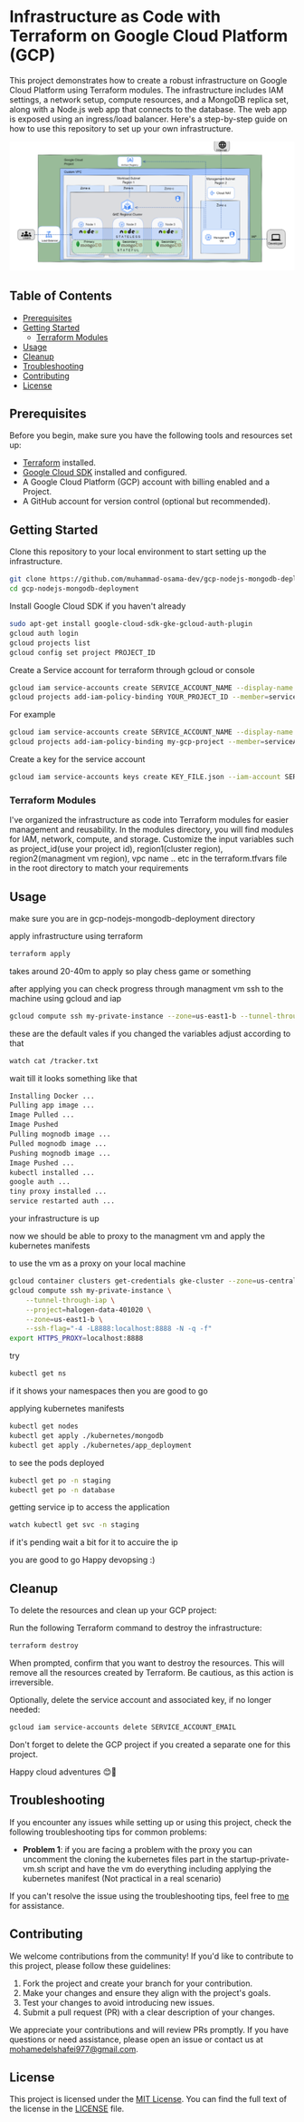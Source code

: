 # Infrastructure as Code with Terraform on Google Cloud Platform (GCP)

This project demonstrates how to create a robust infrastructure on Google Cloud Platform using Terraform modules. The infrastructure includes IAM settings, a network setup, compute resources, and a MongoDB replica set, along with a Node.js web app that connects to the database. The web app is exposed using an ingress/load balancer. Here's a step-by-step guide on how to use this repository to set up your own infrastructure.

![Infrastructure Diagram](./infrastructure-diagram.png)

## Table of Contents
- [Prerequisites](#prerequisites)
- [Getting Started](#getting-started)
  - [Terraform Modules](#terraform-modules)
- [Usage](#usage)
- [Cleanup](#cleanup)
- [Troubleshooting](#troubleshooting)
- [Contributing](#contributing)
- [License](#license)

## Prerequisites

Before you begin, make sure you have the following tools and resources set up:

- [Terraform](https://www.terraform.io/) installed.
- [Google Cloud SDK](https://cloud.google.com/sdk) installed and configured.
- A Google Cloud Platform (GCP) account with billing enabled and a Project.
- A GitHub account for version control (optional but recommended).

## Getting Started

Clone this repository to your local environment to start setting up the infrastructure.

```bash
git clone https://github.com/muhammad-osama-dev/gcp-nodejs-mongodb-deployment.git
cd gcp-nodejs-mongodb-deployment
```
Install Google Cloud SDK if you haven't already

```bash
sudo apt-get install google-cloud-sdk-gke-gcloud-auth-plugin
gcloud auth login
gcloud projects list
gcloud config set project PROJECT_ID
```

Create a Service account for terraform through gcloud or console 

```bash
gcloud iam service-accounts create SERVICE_ACCOUNT_NAME --display-name "DISPLAY_NAME"
gcloud projects add-iam-policy-binding YOUR_PROJECT_ID --member=serviceAccount:SERVICE_ACCOUNT_EMAIL --role=roles/editor
```
For example

```bash
gcloud iam service-accounts create SERVICE_ACCOUNT_NAME --display-name "my-service-account"
gcloud projects add-iam-policy-binding my-gcp-project --member=serviceAccount:my-service-account@my-gcp-project.iam.gserviceaccount.com --role=roles/editor
```
Create a key for the service account 

```bash
gcloud iam service-accounts keys create KEY_FILE.json --iam-account SERVICE_ACCOUNT_EMAIL
```

### Terraform Modules

I've organized the infrastructure as code into Terraform modules for easier management and reusability. In the modules directory, you will find modules for IAM, network, compute, and storage. Customize the input variables such as project_id(use your project id), region1(cluster region), region2(managment vm region), vpc name .. etc in the terraform.tfvars file in the root directory to match your requirements

## Usage

make sure you are in gcp-nodejs-mongodb-deployment directory 

apply infrastructure using terraform

```bash
terraform apply 
```
takes around 20-40m to apply so play chess game or something 

after applying you can check progress through managment vm 
ssh to the machine using gcloud and iap

```bash
gcloud compute ssh my-private-instance --zone=us-east1-b --tunnel-through-iap --project=PROJECT_ID
```
these are the default vales if you changed the variables adjust according to that 

```bash
watch cat /tracker.txt
```
wait till it looks something like that

```bash
Installing Docker ...
Pulling app image ...
Image Pulled ...
Image Pushed
Pulling mognodb image ...
Pulled mognodb image ...
Pushing mognodb image ...
Image Pushed ...
kubectl installed ...
google auth ...
tiny proxy installed ...
service restarted auth ...
```

your infrastructure is up 

now we should be able to proxy to the managment vm and apply the kubernetes manifests

to use the vm as a proxy on your local machine

```bash
gcloud container clusters get-credentials gke-cluster --zone=us-central1 --project halogen-data-401020 --internal-ip
gcloud compute ssh my-private-instance \
    --tunnel-through-iap \
    --project=halogen-data-401020 \
    --zone=us-east1-b \
    --ssh-flag="-4 -L8888:localhost:8888 -N -q -f"
export HTTPS_PROXY=localhost:8888
```
try

```bash
kubectl get ns 
```
if it shows your namespaces then you are good to go 

applying kubernetes manifests

```bash
kubectl get nodes 
kubectl get apply ./kubernetes/mongodb
kubectl get apply ./kubernetes/app_deployment 
```
to see the pods deployed

```bash
kubectl get po -n staging  
kubectl get po -n database  
```
getting service ip to access the application 

```bash
watch kubectl get svc -n staging  
```
if it's pending wait a bit for it to accuire the ip

you are good to go Happy devopsing :)


## Cleanup
To delete the resources and clean up your GCP project:

Run the following Terraform command to destroy the infrastructure:
```bash
terraform destroy
```
When prompted, confirm that you want to destroy the resources.
This will remove all the resources created by Terraform. Be cautious, as this action is irreversible.

Optionally, delete the service account and associated key, if no longer needed:
```bash
gcloud iam service-accounts delete SERVICE_ACCOUNT_EMAIL
```
Don't forget to delete the GCP project if you created a separate one for this project.

Happy cloud adventures 😊🚀


## Troubleshooting

If you encounter any issues while setting up or using this project, check the following troubleshooting tips for common problems:

- **Problem 1**: if you are facing a problem with the proxy you can uncomment the cloning the kubernetes files part in the startup-private-vm.sh script and have the vm do everything including applying the kubernetes manifest (Not practical in a real scenario) 

If you can't resolve the issue using the troubleshooting tips, feel free to [me](mailto:mohamedelshafei977@gmail.com) for assistance.



## Contributing

We welcome contributions from the community! If you'd like to contribute to this project, please follow these guidelines:

1. Fork the project and create your branch for your contribution.
2. Make your changes and ensure they align with the project's goals.
3. Test your changes to avoid introducing new issues.
4. Submit a pull request (PR) with a clear description of your changes.

We appreciate your contributions and will review PRs promptly. If you have questions or need assistance, please open an issue or contact us at [mohamedelshafei977@gmail.com](mailto:mohamedelshafei977@gmail.com).



## License

This project is licensed under the [MIT License](LICENSE). You can find the full text of the license in the [LICENSE](LICENSE) file.



